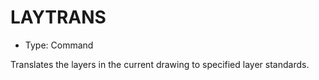 # LAYTRANS

- Type: Command

Translates the layers in the current drawing to specified layer standards.
